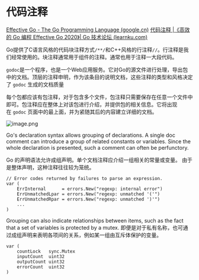 # 代码注释

[Effective Go - The Go Programming Language (google.cn)](https://golang.google.cn/doc/effective_go#commentary)
[代码注释 |《高效的 Go 编程 Effective Go 2020》| Go 技术论坛 (learnku.com)](https://learnku.com/docs/effective-go/2020/code-annotation/6238)

Go提供了C语言风格的代码块注释方式`/**/`和C++风格的行注释`//`。行注释是我们经常使用的。块注释通常用于组件的注释。通常也用于注释一大段代码。

`godoc`是一个程序，也是一个Web应用服务。它对Go的源文件进行处理，导出包中的文档。顶层的注释申明，作为该条目的说明文档，这些注释的类型和风格决定了 `godoc` 生成的文档质量

每个包都应该有包注释，对于包含多个文件，包注释只需要保存在任意一个文件中即可。包注释应在整体上对该包进行介绍，并提供包的相关信息。它将出现在 `godoc` 页面中的最上面，并为紧随其后的内容建立详细的文档。

![image.png](https://p3-juejin.byteimg.com/tos-cn-i-k3u1fbpfcp/ec34e89c17704bf99bbc566e28f34546~tplv-k3u1fbpfcp-watermark.image?)

Go's declaration syntax allows grouping of declarations. A single doc comment can introduce a group of related constants or variables. Since the whole declaration is presented, such a comment can often be perfunctory.

Go 的声明语法允许成组声明。单个文档注释应介绍一组相关的常量或变量。 由于是整体声明，这种注释往往较为笼统。
```
// Error codes returned by failures to parse an expression.
var (
    ErrInternal      = errors.New("regexp: internal error")
    ErrUnmatchedLpar = errors.New("regexp: unmatched '('")
    ErrUnmatchedRpar = errors.New("regexp: unmatched ')'")
    ...
)
```

Grouping can also indicate relationships between items, such as the fact that a set of variables is protected by a mutex.
即便是对于私有名称，也可通过成组声明来表明各项间的关系，例如某一组由互斥体保护的变量。
```
var (
    countLock   sync.Mutex
    inputCount  uint32
    outputCount uint32
    errorCount  uint32
)
```